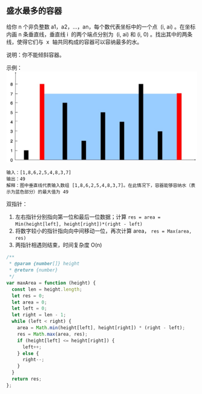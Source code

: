 ## 盛水最多的容器

给你 n 个非负整数 a1，a2，...，an，每个数代表坐标中的一个点  (i, ai) 。在坐标内画 n 条垂直线，垂直线 i  的两个端点分别为  (i, ai) 和 (i, 0) 。找出其中的两条线，使得它们与  x  轴共同构成的容器可以容纳最多的水。

说明：你不能倾斜容器。

示例：
<img src="./imgs/container-with-most-water.jpg" />

```
输入：[1,8,6,2,5,4,8,3,7]
输出：49
解释：图中垂直线代表输入数组 [1,8,6,2,5,4,8,3,7]。在此情况下，容器能够容纳水（表示为蓝色部分）的最大值为 49
```

双指针：

1. 左右指针分别指向第一位和最后一位数据；计算 `res = area = Min(height[left], height[right])*(right - left)`
2. 将数字较小的指针指向向中间移动一位，再次计算 area， `res = Max(area, res)`
3. 两指针相遇则结束，时间复杂度 O(n)

```js
/**
 * @param {number[]} height
 * @return {number}
 */
var maxArea = function (height) {
  const len = height.length;
  let res = 0;
  let area = 0;
  let left = 0;
  let right = len - 1;
  while (left < right) {
    area = Math.min(height[left], height[right]) * (right - left);
    res = Math.max(area, res);
    if (height[left] <= height[right]) {
      left++;
    } else {
      right--;
    }
  }
  return res;
};
```
